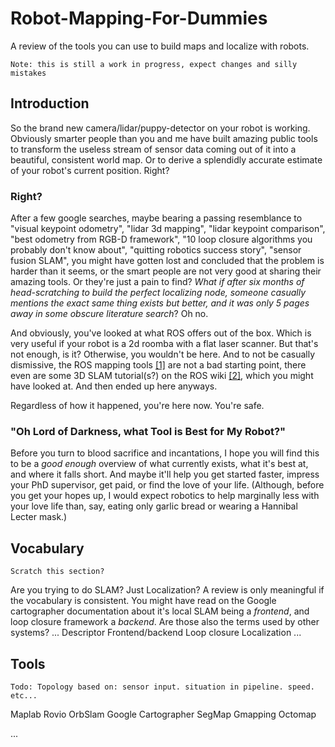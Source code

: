 # Robot-Mapping-For-Dummies
A review of the tools you can use to build maps and localize with robots.

```
Note: this is still a work in progress, expect changes and silly mistakes
```

## Introduction

So the brand new camera/lidar/puppy-detector on your robot is working. Obviously smarter people than you and me have built amazing public tools to transform the useless stream of sensor data coming out of it into a beautiful, consistent world map. Or to derive a splendidly accurate estimate of your robot's current position. Right? 

### Right?

After a few google searches, maybe bearing a passing resemblance to "visual keypoint odometry", "lidar 3d mapping", "lidar keypoint comparison", "best odometry from RGB-D framework", "10 loop closure algorithms you probably don't know about", "quitting robotics success story", "sensor fusion SLAM", 
you might have gotten lost and concluded that the problem is harder than it seems, or the smart people are not very good at sharing their amazing tools. Or they're just a pain to find? *What if after six months of head-scratching to build the perfect localizing node, someone casually mentions the exact same thing exists but better, and it was only 5 pages away in some obscure literature search*? Oh no.

And obviously, you've looked at what ROS offers out of the box. Which is very useful if your robot is a 2d roomba with a flat laser scanner. But that's not enough, is it? Otherwise, you wouldn't be here. And to not be casually dismissive, the ROS mapping tools [[1]](http://wiki.ros.org/cn/slam_gmapping/Tutorials/MappingFromLoggedData) are not a bad starting point, there even are some 3D SLAM tutorial(s?) on the ROS wiki [[2]](https://github.com/introlab/rtabmap/wiki/Tutorials), which you might have looked at. And then ended up here anyways. 

Regardless of how it happened, you're here now. You're safe.

### "Oh Lord of Darkness, what Tool is Best for My Robot?"

Before you turn to blood sacrifice and incantations, I hope you will find this to be a *good enough* overview of what currently exists, what it's best at, and where it falls short.
And maybe it'll help you get started faster, impress your PhD supervisor, get paid, or find the love of your life. (Although, before you get your hopes up, I would expect robotics to help marginally less with your love life than, say, eating only garlic bread or wearing a Hannibal Lecter mask.)

## Vocabulary
```
Scratch this section?
```
Are you trying to do SLAM? Just Localization?
A review is only meaningful if the vocabulary is consistent. You might have read on the Google cartographer documentation about it's local SLAM being a *frontend*, and loop closure framework a *backend*. Are those also the terms used by other systems?
...
Descriptor
Frontend/backend
Loop closure
Localization
...

## Tools

```
Todo: Topology based on: sensor input. situation in pipeline. speed. etc...
```

Maplab
Rovio
OrbSlam
Google Cartographer
SegMap
Gmapping
Octomap


...
